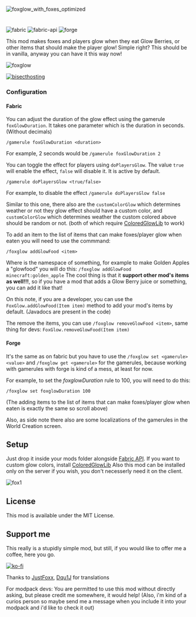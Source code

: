 ![foxglow_with_foxes_optimized](https://github.com/user-attachments/assets/dfdf4edf-3ef7-45d1-ace2-d6ce7b7d2a4a)
#
![fabric](https://cdn.jsdelivr.net/npm/@intergrav/devins-badges@2/assets/cozy/supported/fabric_vector.svg)
![fabric-api](https://cdn.jsdelivr.net/npm/@intergrav/devins-badges@2/assets/cozy/requires/fabric-api_vector.svg)
![forge](https://cdn.jsdelivr.net/npm/@intergrav/devins-badges@2/assets/cozy/supported/forge_vector.svg)

This mod makes foxes and players glow when they eat Glow Berries, or other items that should make the player glow! Simple right? This should be in vanilla, anyway you can have it this way now!

![foxglow](https://user-images.githubusercontent.com/29462910/153724910-88b14423-4768-4f78-b801-4142d1dffbe9.gif)

[![bisecthosting](https://github.com/Emafire003/ColoredGlowLib/assets/29462910/973c0c1a-062c-4c4a-aa04-f02e184fd5d7)](https://www.bisecthosting.com/LightDev)

### Configuration
#### Fabric
You can adjust the duration of the glow effect using the gamerule `foxGlowDuration`. It takes one parameter which is the duration in seconds. (Without decimals)

`/gamerule foxGlowDuration <duration>`

For example, 2 seconds would be
`/gamerule foxGlowDuration 2`

You can toggle the effect for players using `doPlayersGlow`. The value `true` will enable the effect, `false` will disable it. It is active by default.

`/gamerule doPlayersGlow <true/false>`

For example, to disable the effect
`/gamerule doPlayersGlow false`

Similar to this one, there also are the `customColorGlow` which determines weather or not they glow effect should have a custom color, and `customColorGlow` which determines weather the custom colored above should be random or not. (both of which require [ColoredGlowLib](https://www.curseforge.com/minecraft/mc-mods/coloredglowlib) to work)

To add an item to the list of items that can make foxes/player glow when eaten you will need to use the commmand:

`/foxglow addGlowFood <item>`

Where <item> is the namespace of something, for example to make Golden Apples a "glowfood" you will do this: `/foxglow addGlowFood minecraft:golden_apple`
The cool thing is that it **support other mod's items as well!!!**, so if you have a mod that adds a Glow Berry juice or something, you can add it like that!

On this note, if you are a developer, you can use the `FoxGlow.addGlowFood(Item item)` method to add your mod's items by default. (Javadocs are present in the code)

The remove the items, you can use `/foxglow removeGlowFood <item>`, same thing for devs: `FoxGlow.removeGlowFood(Item item)`

#### Forge
It's the same as on fabric but you have to use the `/foxglow set <gamerule> <value>` and `/foxglow get <gamerule>` for the gamerules, because working with gamerules with forge is kind of a mess, at least for now.

For example, to set the *foxglowDuration* rule to 100, you will need to do this:

`/foxglow set foxglowDuration 100`

(The adding items to the list of items that can make foxes/player glow when eaten is exactly the same so scroll above)

Also, as side note there also are some localizations of the gamerules in the World Creation screen.

## Setup

Just drop it inside your mods folder alongside [Fabric API](https://www.curseforge.com/minecraft/mc-mods/fabric-api).
If you want to custom glow colors, install [ColoredGlowLib](https://www.curseforge.com/minecraft/mc-mods/coloredglowlib)
Also this mod can be installed only on the server if you wish, you don't necesserly need it on the client.

![fox1](https://user-images.githubusercontent.com/29462910/152815217-8ca8abcf-2dfe-4c20-8235-84013a047c1e.png)

## License

This mod is available under the MIT License.

## Support me
This really is a stupidly simple mod, but still, if you would like to offer me a coffee, here you go.

[![ko-fi](https://ko-fi.com/img/githubbutton_sm.svg)](https://ko-fi.com/S6S88307C)

Thanks to [JustFoxx](https://github.com/JustFoxx), [Dqu1J](https://github.com/Dqu1J) for translations

For modpack devs: You are permitted to use this mod without directly asking, but please credit me somewhere, it would help! (Also, i'm kind of a curios person so maybe send me a message when you include it into your modpack and i'd like to check it out)
